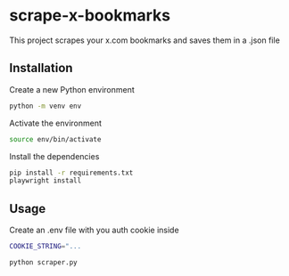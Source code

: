 # scrape-x-bookmarks

This project scrapes your x.com bookmarks and saves them in a .json file

## Installation

Create a new Python environment
```bash
python -m venv env
```

Activate the environment
```bash
source env/bin/activate
```

Install the dependencies

```bash
pip install -r requirements.txt
playwright install
```

## Usage
Create an .env file with you auth cookie inside
```bash
COOKIE_STRING="...
```

```bash
python scraper.py
```